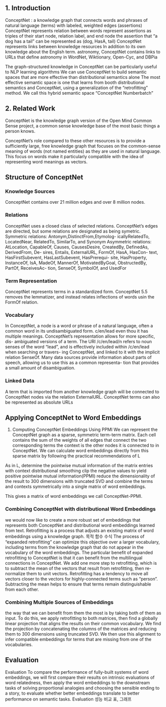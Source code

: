 


## 1. Introduction

ConceptNet : a knowledge graph that connects words and phrases of natural language (terms) with labeled, weighted edges (assertions)
ConceptNet represents relation between words
represent assertions as triples of their start node, relation label, and end node
the assertion that “a dog has a tail” can be represented as (dog, HasA, tail)
ConceptNet represents links between knowledge resources
In addition to its own knowledge about the English term. astronomy, ConceptNet contains links to URLs that define astronomy in WordNet, Wiktionary, Open-Cyc, and DBPia

The graph-structured knowledge in ConceptNet can be particularly useful to NLP learning algorithms
We can use ConceptNet to build semantic spaces that are more effective than distributional semantics alone
The most effective semantic space is one that learns from booth distributional semantics and ConceptNet, using a generalization of the “retrofitting” method. 
We call this hybrid semantic space “ConceptNet Numberbatch”

## 2. Related Work
ConceptNet is the knowledge graph version of the Open Mind Common Sense project, a common sense knowledge base of the most basic things a person knows.

ConceptNet’s role compared to these other resources is to provide a sufficiently large, free knowledge graph that focuses on the common-sense meaning of words (not named entities) as they are used in natural language. This focus on words make it particularly compatible with the idea of representing word meanings as vectors.

## Structure of ConceptNet

### Knowledge Sources
ConceptNet contains over 21 million edges and over 8 million nodes.

### Relations
ConceptNet uses a closed class of selected relations.
ConceptNet’s edges are directed, but some relations are designated as being symetric.
Symmetric relations:
Antonym,DistinctFrom,Etymolog- icallyRelatedTo, LocatedNear, RelatedTo, SimilarTo, and Synonym 
Asymmetric relations: 
AtLocation, CapableOf, Causes, CausesDesire, CreatedBy, DefinedAs, DerivedFrom, De- sires, Entails, ExternalURL, FormOf, HasA, HasCon- text, HasFirstSubevent, HasLastSubevent, HasPrerequi- site, HasProperty, InstanceOf, IsA, MadeOf, MannerOf, MotivatedByGoal, ObstructedBy, PartOf, ReceivesAc- tion, SenseOf, SymbolOf, and UsedFor 


### Term Representation
ConceptNet represents terms in a standardized form.
ConceptNet 5.5 removes the lemmatizer, and instead relates inflections of words usin the FormOf relation.


### Vocabulary
In ConceptNet, a node is a word or phrase of a natural language, often a common word in its undisambiguated form.
c/en/lead even thou it has multiple meanings.
ConceptNet’s representation allows for more specific, dis- ambiguated versions of a term.
The URI /c/en/lead/n refers to noun senses of the word “lead”, and is effectively included within /c/en/lead when searching or travers- ing ConceptNet, and linked to it with the implicit relation SenseOf. Many data sources provide information about parts of speech, allowing us to use this as a common representa- tion that provides a small amount of disambiguation. 


### Linked Data
A term that is imported from another knowledge graph will be connected to ConceptNet nodes via the relation ExternalURL.
ConceptNet terms can also be represented as absolute URLs


## Applying ConceptNet to Word Embeddings
1. Computing ConceptNet Embeddings Using PPMI
We can represent the ConceptNet graph as a sparse, symmetric term-term matrix. Each cell contains the sum of the weights of all edges that connect the two corresponding terms
the context is the other nodes it is connected to in ConceptNet.
We can calculate word embeddings directly from this sparse matrix by following the practical recommendations of L

As in L,
determine the pointwise mutual information of the matrix entries with context distributional smoothing
clip the negative values to yield positive pointwise mutual information(PPMI)
reduce the dimensionality of the result to 300 dimensions with truncated SVD
and combine the terms and contexts symmetrically into a single matrix of word embeddings.

This gives a matrix of word embeddings we call ConceptNet-PPMI.


### Combining ConceptNet with distributional Word Embeddings
we would now like to create a more robust set of embeddings that represents both ConceptNet and distributional word embeddings learned from text. 
Retrofitting is a process that adjusts an existing matrix of word embeddings using a knowledge graph.
목적 함수 수식
The process of “expanded retrofitting” 
can optimize this objective over a larger vocabulary, including terms from the knowledge graph that do not appear in the vocabulary of the word embeddings. 
The particular benefit of expanded retrofitting to ConceptNet is that it can benefit from the multilingual connections in ConceptNet. 
We add one more step to retrofitting, which is to subtract the mean of the vectors that result from retrofitting, then re- normalize them to unit vectors. 
Retrofitting has a tendency to move all vectors closer to the vectors for highly-connected terms such as “person”. 
Subtracting the mean helps to ensure that terms remain distinguishable from each other. 


### Combining Multiple Sources of Embeddings
the way that we can benefit from them the most is by taking both of them as input. 
To do this, we apply retrofitting to both matrices, 
then find a globally linear projection that aligns the results on their common vocabulary. 
We find the projection by concatenating the columns of the matrices and reducing them to 300 dimensions using truncated SVD. 
We then use this alignment to infer compatible embeddings for terms that are missing from one of the vocabularies. 



## Evaluation
Evaluation
To compare the performance of fully-built systems of word embeddings, 
we will first compare their results on intrinsic evaluations of word relatedness, 
then apply the word embeddings to the downstream tasks of solving proportional analogies and choosing the sensible ending to a story, to evaluate whether better embeddings translate to better performance on semantic tasks. 
Evaluation
성능 비교 표, 그래프
